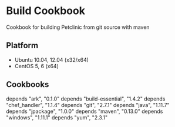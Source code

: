 Build Cookbook
==============
Cookbook for building Petclinic from git source with maven

Platform
--------
- Ubuntu 10.04, 12.04 (x32/x64)
- CentOS 5, 6 (x64)

Cookbooks
---------
depends "ark", "0.1.0"
depends "build-essential", "1.4.2"
depends "chef_handler", "1.1.4"
depends "git", "2.7.1"
depends "java", "1.11.7"
depends "jpackage", "1.0.0"
depends "maven", "0.13.0"
depends "windows", "1.11.1"
depends "yum", "2.3.1"
